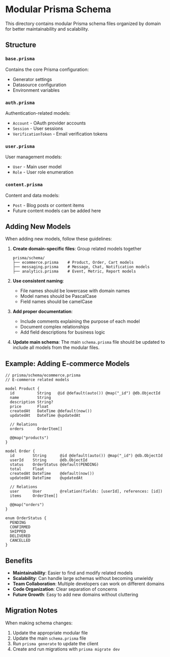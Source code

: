 # Modular Prisma Schema

This directory contains modular Prisma schema files organized by domain for better maintainability and scalability.

## Structure

### `base.prisma`
Contains the core Prisma configuration:
- Generator settings
- Datasource configuration
- Environment variables

### `auth.prisma`
Authentication-related models:
- `Account` - OAuth provider accounts
- `Session` - User sessions
- `VerificationToken` - Email verification tokens

### `user.prisma`
User management models:
- `User` - Main user model
- `Role` - User role enumeration

### `content.prisma`
Content and data models:
- `Post` - Blog posts or content items
- Future content models can be added here

## Adding New Models

When adding new models, follow these guidelines:

1. **Create domain-specific files**: Group related models together
   ```
   prisma/schema/
   ├── ecommerce.prisma    # Product, Order, Cart models
   ├── messaging.prisma    # Message, Chat, Notification models
   ├── analytics.prisma    # Event, Metric, Report models
   ```

2. **Use consistent naming**:
   - File names should be lowercase with domain names
   - Model names should be PascalCase
   - Field names should be camelCase

3. **Add proper documentation**:
   - Include comments explaining the purpose of each model
   - Document complex relationships
   - Add field descriptions for business logic

4. **Update main schema**: The main `schema.prisma` file should be updated to include all models from the modular files.

## Example: Adding E-commerce Models

```prisma
// prisma/schema/ecommerce.prisma
// E-commerce related models

model Product {
  id          String   @id @default(auto()) @map("_id") @db.ObjectId
  name        String
  description String?
  price       Float
  createdAt   DateTime @default(now())
  updatedAt   DateTime @updatedAt
  
  // Relations
  orders      OrderItem[]
  
  @@map("products")
}

model Order {
  id        String      @id @default(auto()) @map("_id") @db.ObjectId
  userId    String      @db.ObjectId
  status    OrderStatus @default(PENDING)
  total     Float
  createdAt DateTime    @default(now())
  updatedAt DateTime    @updatedAt
  
  // Relations
  user      User        @relation(fields: [userId], references: [id])
  items     OrderItem[]
  
  @@map("orders")
}

enum OrderStatus {
  PENDING
  CONFIRMED
  SHIPPED
  DELIVERED
  CANCELLED
}
```

## Benefits

- **Maintainability**: Easier to find and modify related models
- **Scalability**: Can handle large schemas without becoming unwieldy
- **Team Collaboration**: Multiple developers can work on different domains
- **Code Organization**: Clear separation of concerns
- **Future Growth**: Easy to add new domains without cluttering

## Migration Notes

When making schema changes:
1. Update the appropriate modular file
2. Update the main `schema.prisma` file
3. Run `prisma generate` to update the client
4. Create and run migrations with `prisma migrate dev`